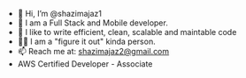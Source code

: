 - 👋 Hi, I’m @shazimajaz1
- 👀 I am a Full Stack and Mobile developer.
- 🌱 I like to write efficient, clean, scalable and maintable code
- ✌🏼 I am a "figure it out" kinda person.
- 📫 Reach me at: shazimajaz2@gmail.com
- AWS Certified Developer - Associate
